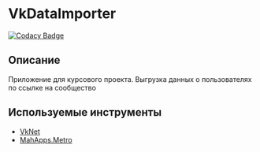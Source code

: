 # VkDataImporter

[![Codacy Badge](https://api.codacy.com/project/badge/Grade/035d53391123456da96e0f1ae80fa51a)](https://app.codacy.com/manual/LiteCore/VkDataImporter?utm_source=github.com&utm_medium=referral&utm_content=LiteCore/VkDataImporter&utm_campaign=Badge_Grade_Dashboard)

## Описание

Приложение для курсового проекта. Выгрузка данных о пользователях по ссылке на сообщество

## Используемые инструменты

*  [VkNet](https://github.com/vknet/vk)
*  [MahApps.Metro](https://github.com/MahApps/MahApps.Metro)
